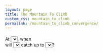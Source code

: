 ```yaml
---
layout: page
title: The Mountain To Climb
custom_css: mountain_to_climb
permalink: /mountain_to_climb_convergence/
---
```


<div id="toolbar" style="margin-top: 20px;">
<div id="interface">
	At <select id = "growthRates" ></select>, when <br />
 	will <select id="selectCountry"></select> 
	catch up to <select id="catchupCountry"></select>?
</div>
<div id="projection"></div>
</div>
<div style="clear: both; margin-bottom: 2em;"></div>
<div id="forecasts"></div>

<script src="http://d3js.org/d3.v4.js"></script>
<script src="https://d3js.org/d3-scale-chromatic.v1.min.js"></script>
<script src="/assets/mountain_to_climb/mountain_to_climb_convergence.js"></script>

